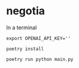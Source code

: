 # negotia

In a terminal

```
export OPENAI_API_KEY=''

poetry install

poetry run python main.py
```
